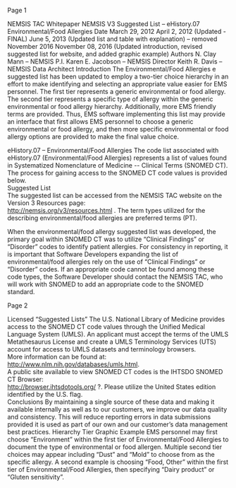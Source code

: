 

 
 
Page 1 
 
   
NEMSIS TAC Whitepaper 
NEMSIS V3 Suggested List – eHistory.07   
Environmental/Food Allergies 
Date 
March 29, 2012 
April 2, 2012 (Updated - FINAL) 
June 5, 2013 (Updated list and table with explanation) – removed November 2016 
November 08, 2016 (Updated introduction, revised suggested list for website,  and added graphic example) 
Authors 
N. Clay Mann – NEMSIS P.I. 
Karen E. Jacobson – NEMSIS Director 
Keith R. Davis – NEMSIS Data Architect 
Introduction 
The Environmental/Food Allergies e suggested list has been updated to employ a two-tier choice hierarchy 
in an effort to make identifying and selecting an appropriate value easier for EMS personnel. The first tier 
represents a generic environmental or food allergy. The second tier represents a specific type of allergy 
within the generic environmental or food allergy hierarchy.  Additionally, more EMS friendly terms are 
provided.  Thus, EMS software implementing this list may provide an interface that first allows EMS 
personnel to choose a generic environmental or food allergy,  and then more specific environmental or food 
allergy options are provided to make the final value choice.  
 
eHistory.07 – Environmental/Food Allergies 
The code list associated with eHistory.07 (Environmental/Food Allergies) represents a list of values found in 
Systematized Nomenclature of Medicine -- Clinical Terms (SNOMED CT). The process for gaining access to 
the SNOMED CT code values is provided below.   
Suggested List  
The suggested list can be accessed from the NEMSIS TAC website on the Version 3 Resources page:  
http://nemsis.org/v3/resources.html
.  The term types utilized for the describing environmental/food 
allergies are preferred terms   (PT).   
 
When the environmental/food allergy suggested list was developed,  the primary goal within SNOMED CT 
was to utilize “Clinical Findings” or “Disorder” codes to identify patient allergies.  For consistency in 
reporting, it is important that Software Developers expanding the list of environmental/food allergies rely 
on the use of “Clinical Findings” or “Disorder” codes.  If an appropriate code cannot be found among these 
code types, the Software Developer should contact the NEMSIS TAC, who will work with SNOMED to add an 
appropriate code to the SNOMED standard.   

 
 
Page 2 
 
   
Licensed “Suggested Lists” 
The U.S. National Library of Medicine provides access to the SNOMED CT code values through the Unified 
Medical Language System (UMLS).  An applicant must accept the terms of the UMLS Metathesaurus License 
and create a UMLS Terminology Services (UTS) account for access to UMLS datasets and terminology 
browsers.  
More information can be found at: http://www.nlm.nih.gov/databases/umls.html.   
A public site available to view SNOMED CT codes is the IHTSDO SNOMED CT Browser:  
http://browser.ihtsdotools.org/
?.  Please utilize the United States edition identified by the U.S. flag.  
Conclusions 
By maintaining a single source of these data and making it available internally as well as to our customers, 
we improve our data quality and consistency. This will reduce reporting errors in data submissions provided 
it is used as part of our own and our customer’s data management best practices. 
Hierarchy Tier Graphic Example 
EMS personnel may first choose “Environment” within the first tier of Environmental/Food Allergies to 
document the type of environmental or food allergen.  Multiple second tier choices may appear including 
“Dust” and “Mold” to choose from as the specific allergy. 
A second example is choosing “Food, Other” within the first tier of Environmental/Food Allergies, then 
specifying “Dairy product” or “Gluten sensitivity”.   
 
 
 